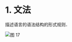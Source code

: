 # 1. 文法

描述语言的语法结构的形式规则．

![图 17](../../../../.media/95146f623b58eb9b3d67a16b55fc39b35c75bd9641f1ebfbef0800c6a9684808.png)  
